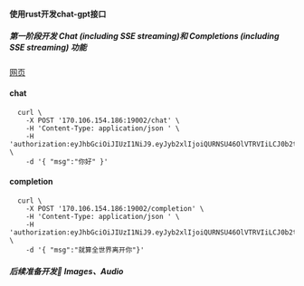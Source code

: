 

#### 使用rust开发chat-gpt接口
##### 第一阶段开发 Chat (including SSE streaming)和 Completions (including SSE streaming) 功能
<a href="http://170.106.154.186:19002/gpt/index.html" title="">网页</a>
#### chat
```
  curl \
	-X POST '170.106.154.186:19002/chat' \
	-H 'Content-Type: application/json ' \
	-H 'authorization:eyJhbGciOiJIUzI1NiJ9.eyJyb2xlIjoiQURNSU46OlVTRVIiLCJ0b2tlbklkIjoiZDhiMDkxYTlmYmQ0NDcyZThiYmZkMWIzNWIzNThlMjEiLCJ1c2VyTmFtZSI6ImFkbWluIiwiZXhwIjoxNjg0NjA1OTk2fQ.91douCfJo0Jyj9js2KWlyLvqrHLLhRiUw6ltNMwOVY8' \
	-d '{ "msg":"你好" }'
```

#### completion
```
  curl \
	-X POST '170.106.154.186:19002/completion' \
	-H 'Content-Type: application/json ' \
	-H 'authorization:eyJhbGciOiJIUzI1NiJ9.eyJyb2xlIjoiQURNSU46OlVTRVIiLCJ0b2tlbklkIjoiZDhiMDkxYTlmYmQ0NDcyZThiYmZkMWIzNWIzNThlMjEiLCJ1c2VyTmFtZSI6ImFkbWluIiwiZXhwIjoxNjg0NjA1OTk2fQ.91douCfJo0Jyj9js2KWlyLvqrHLLhRiUw6ltNMwOVY8' \
	-d '{ "msg":"就算全世界离开你"}'	

```

##### 后续准备开发🔂 Images、Audio



